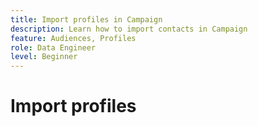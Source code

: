 ```yaml
---
title: Import profiles in Campaign
description: Learn how to import contacts in Campaign
feature: Audiences, Profiles
role: Data Engineer
level: Beginner
---
```

# Import profiles

